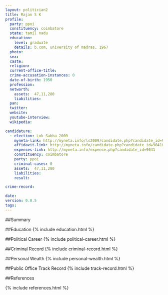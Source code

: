 ```yaml
---
layout: politician2
title: Rajan S K
profile: 
  party: ppoi
  constituency: coimbatore
  state: tamil nadu
  education: 
    level: graduate
    details: b.com, university of madras, 1967
  photo: 
  sex: 
  caste: 
  religion: 
  current-office-title: 
  crime-accusation-instances: 0
  date-of-birth: 1950
  profession: 
  networth: 
    assets:  47,11,280
    liabilities: 
  pan: 
  twitter: 
  website: 
  youtube-interview: 
  wikipedia: 

candidature: 
  - election: Lok Sabha 2009
    myneta-link: http://myneta.info/ls2009/candidate.php?candidate_id=9041
    affidavit-link: http://myneta.info/candidate.php?candidate_id=9041&scan=original
    expenses-link: http://myneta.info/expense.php?candidate_id=9041
    constituency: coimbatore 
    party: ppoi
    criminal-cases: 0
    assets:  47,11,280
    liabilities: 
    result:  

crime-record: 

date: 
version: 0.0.5
tags: 
---
```

##Summary


##Education
{% include education.html %}


##Political Career
{% include political-career.html %}


##Criminal Record
{% include criminal-record.html %}


##Personal Wealth
{% include personal-wealth.html %}


##Public Office Track Record
{% include track-record.html %}


##References


{% include references.html %}